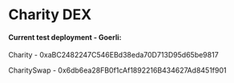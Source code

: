 # Charity DEX

#### Current test deployment - Goerli:

Charity - 0xaBC2482247C546EBd38eda70D713D95d65be9817

CharitySwap - 0x6db6ea28FB0f1cAf1892216B434627Ad8451f901

